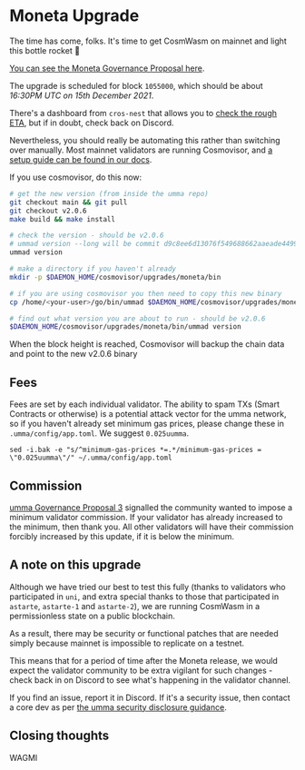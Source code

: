 # Moneta Upgrade

The time has come, folks. It's time to get CosmWasm on mainnet and light this bottle rocket 🚀

[You can see the Moneta Governance Proposal here](https://www.mintscan.io/umma/proposals/8).

The upgrade is scheduled for block `1055000`, which should be about _16:30PM UTC on 15th December 2021_.

There's a dashboard from `cros-nest` that allows you to [check the rough ETA](https://chain-monitor.cros-nest.com/d/Upgrades/upgrades?var-chain_id=umma-1&orgId=1&refresh=1m), but if in doubt, check back on Discord.

Nevertheless, you should really be automating this rather than switching over manually. Most mainnet validators are running Cosmovisor, and [a setup guide can be found in our docs](https://docs.ummanetwork.io/validators/setting-up-cosmovisor).

If you use cosmovisor, do this now:

```bash
# get the new version (from inside the umma repo)
git checkout main && git pull
git checkout v2.0.6
make build && make install

# check the version - should be v2.0.6
# ummad version --long will be commit d9c8ee6d13076f549688662aaeade4499e108d15
ummad version

# make a directory if you haven't already
mkdir -p $DAEMON_HOME/cosmovisor/upgrades/moneta/bin

# if you are using cosmovisor you then need to copy this new binary
cp /home/<your-user>/go/bin/ummad $DAEMON_HOME/cosmovisor/upgrades/moneta/bin

# find out what version you are about to run - should be v2.0.6
$DAEMON_HOME/cosmovisor/upgrades/moneta/bin/ummad version
```

When the block height is reached, Cosmovisor will backup the chain data and point to the new v2.0.6 binary

## Fees

Fees are set by each individual validator. The ability to spam TXs (Smart Contracts or otherwise) is a potential attack vector for the umma network, so if you haven't already set minimum gas prices, please change these in `.umma/config/app.toml`. We suggest `0.025uumma`.

```
sed -i.bak -e "s/^minimum-gas-prices *=.*/minimum-gas-prices = \"0.025uumma\"/" ~/.umma/config/app.toml
```

## Commission

[umma Governance Proposal 3](https://www.mintscan.io/umma/proposals/3) signalled the community wanted to impose a minimum validator commission. If your validator has already increased to the minimum, then thank you. All other validators will have their commission forcibly increased by this update, if it is below the minimum.

## A note on this upgrade

Although we have tried our best to test this fully (thanks to validators who participated in `uni`, and extra special thanks to those that participated in `astarte`, `astarte-1` and `astarte-2`), we are running CosmWasm in a permissionless state on a public blockchain.

As a result, there may be security or functional patches that are needed simply because mainnet is impossible to replicate on a testnet.

This means that for a period of time after the Moneta release, we would expect the validator community to be extra vigilant for such changes - check back in on Discord to see what's happening in the validator channel.

If you find an issue, report it in Discord. If it's a security issue, then contact a core dev as per [the umma security disclosure guidance](https://github.com/CosmosContracts/umma/blob/main/SECURITY.md).

## Closing thoughts

WAGMI
